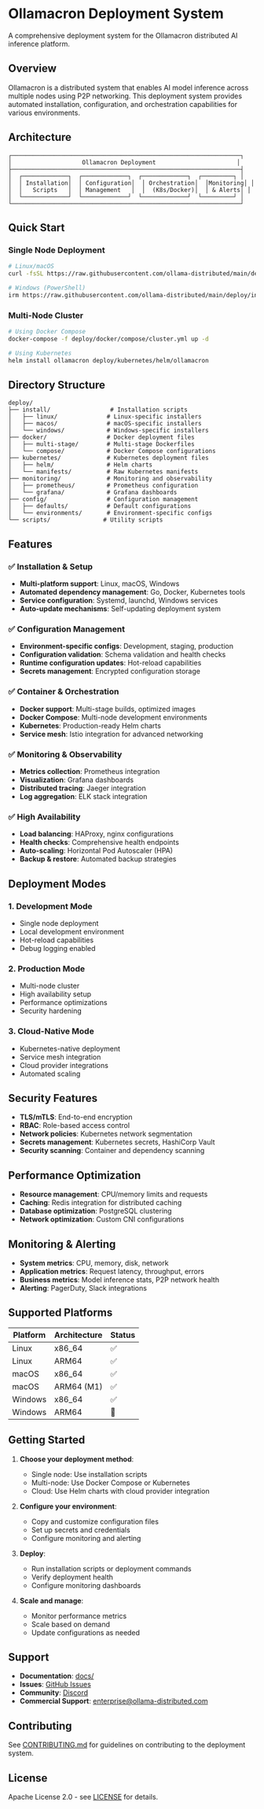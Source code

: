 # Ollamacron Deployment System

A comprehensive deployment system for the Ollamacron distributed AI inference platform.

## Overview

Ollamacron is a distributed system that enables AI model inference across multiple nodes using P2P networking. This deployment system provides automated installation, configuration, and orchestration capabilities for various environments.

## Architecture

```
┌─────────────────────────────────────────────────────────────────┐
│                    Ollamacron Deployment                       │
├─────────────────────────────────────────────────────────────────┤
│  ┌─────────────┐  ┌─────────────┐  ┌─────────────┐  ┌─────────┐ │
│  │ Installation│  │ Configuration│  │ Orchestration│  │Monitoring│ │
│  │   Scripts   │  │ Management   │  │  (K8s/Docker)│  │ & Alerts│ │
│  └─────────────┘  └─────────────┘  └─────────────┘  └─────────┘ │
└─────────────────────────────────────────────────────────────────┘
```

## Quick Start

### Single Node Deployment
```bash
# Linux/macOS
curl -fsSL https://raw.githubusercontent.com/ollama-distributed/main/deploy/install/install.sh | sh

# Windows (PowerShell)
irm https://raw.githubusercontent.com/ollama-distributed/main/deploy/install/install.ps1 | iex
```

### Multi-Node Cluster
```bash
# Using Docker Compose
docker-compose -f deploy/docker/compose/cluster.yml up -d

# Using Kubernetes
helm install ollamacron deploy/kubernetes/helm/ollamacron
```

## Directory Structure

```
deploy/
├── install/                 # Installation scripts
│   ├── linux/              # Linux-specific installers
│   ├── macos/              # macOS-specific installers
│   └── windows/            # Windows-specific installers
├── docker/                 # Docker deployment files
│   ├── multi-stage/        # Multi-stage Dockerfiles
│   └── compose/            # Docker Compose configurations
├── kubernetes/             # Kubernetes deployment files
│   ├── helm/               # Helm charts
│   └── manifests/          # Raw Kubernetes manifests
├── monitoring/             # Monitoring and observability
│   ├── prometheus/         # Prometheus configuration
│   └── grafana/            # Grafana dashboards
├── config/                 # Configuration management
│   ├── defaults/           # Default configurations
│   └── environments/       # Environment-specific configs
└── scripts/               # Utility scripts
```

## Features

### ✅ Installation & Setup
- **Multi-platform support**: Linux, macOS, Windows
- **Automated dependency management**: Go, Docker, Kubernetes tools
- **Service configuration**: Systemd, launchd, Windows services
- **Auto-update mechanisms**: Self-updating deployment system

### ✅ Configuration Management
- **Environment-specific configs**: Development, staging, production
- **Configuration validation**: Schema validation and health checks
- **Runtime configuration updates**: Hot-reload capabilities
- **Secrets management**: Encrypted configuration storage

### ✅ Container & Orchestration
- **Docker support**: Multi-stage builds, optimized images
- **Docker Compose**: Multi-node development environments
- **Kubernetes**: Production-ready Helm charts
- **Service mesh**: Istio integration for advanced networking

### ✅ Monitoring & Observability
- **Metrics collection**: Prometheus integration
- **Visualization**: Grafana dashboards
- **Distributed tracing**: Jaeger integration
- **Log aggregation**: ELK stack integration

### ✅ High Availability
- **Load balancing**: HAProxy, nginx configurations
- **Health checks**: Comprehensive health endpoints
- **Auto-scaling**: Horizontal Pod Autoscaler (HPA)
- **Backup & restore**: Automated backup strategies

## Deployment Modes

### 1. Development Mode
- Single node deployment
- Local development environment
- Hot-reload capabilities
- Debug logging enabled

### 2. Production Mode
- Multi-node cluster
- High availability setup
- Performance optimizations
- Security hardening

### 3. Cloud-Native Mode
- Kubernetes-native deployment
- Service mesh integration
- Cloud provider integrations
- Automated scaling

## Security Features

- **TLS/mTLS**: End-to-end encryption
- **RBAC**: Role-based access control
- **Network policies**: Kubernetes network segmentation
- **Secrets management**: Kubernetes secrets, HashiCorp Vault
- **Security scanning**: Container and dependency scanning

## Performance Optimization

- **Resource management**: CPU/memory limits and requests
- **Caching**: Redis integration for distributed caching
- **Database optimization**: PostgreSQL clustering
- **Network optimization**: Custom CNI configurations

## Monitoring & Alerting

- **System metrics**: CPU, memory, disk, network
- **Application metrics**: Request latency, throughput, errors
- **Business metrics**: Model inference stats, P2P network health
- **Alerting**: PagerDuty, Slack integrations

## Supported Platforms

| Platform | Architecture | Status |
|----------|--------------|--------|
| Linux    | x86_64       | ✅     |
| Linux    | ARM64        | ✅     |
| macOS    | x86_64       | ✅     |
| macOS    | ARM64 (M1)   | ✅     |
| Windows  | x86_64       | ✅     |
| Windows  | ARM64        | 🚧     |

## Getting Started

1. **Choose your deployment method**:
   - Single node: Use installation scripts
   - Multi-node: Use Docker Compose or Kubernetes
   - Cloud: Use Helm charts with cloud provider integration

2. **Configure your environment**:
   - Copy and customize configuration files
   - Set up secrets and credentials
   - Configure monitoring and alerting

3. **Deploy**:
   - Run installation scripts or deployment commands
   - Verify deployment health
   - Configure monitoring dashboards

4. **Scale and manage**:
   - Monitor performance metrics
   - Scale based on demand
   - Update configurations as needed

## Support

- **Documentation**: [docs/](../docs/)
- **Issues**: [GitHub Issues](https://github.com/ollama-distributed/issues)
- **Community**: [Discord](https://discord.gg/ollama-distributed)
- **Commercial Support**: [enterprise@ollama-distributed.com](mailto:enterprise@ollama-distributed.com)

## Contributing

See [CONTRIBUTING.md](../CONTRIBUTING.md) for guidelines on contributing to the deployment system.

## License

Apache License 2.0 - see [LICENSE](../LICENSE) for details.